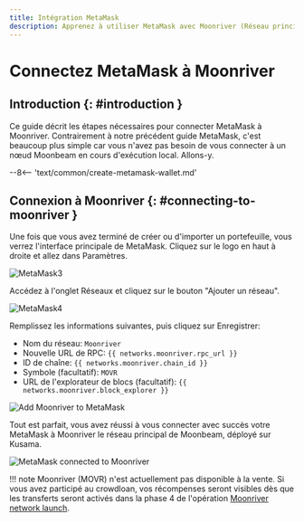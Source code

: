 ```yaml
---
title: Intégration MetaMask
description: Apprenez à utiliser MetaMask avec Moonriver (Réseau principal de Moonbeam, déployé sur Kusama). Ce tutoriel vous montre comment connecter une installation par défaut de MetaMask à Moonriver.
---
```


# Connectez MetaMask à Moonriver

## Introduction {: #introduction } 

Ce guide décrit les étapes nécessaires pour connecter MetaMask à Moonriver. Contrairement à notre précédent guide MetaMask, c'est beaucoup plus simple car vous n'avez pas besoin de vous connecter à un nœud Moonbeam en cours d'exécution local. Allons-y.

--8<-- 'text/common/create-metamask-wallet.md'

## Connexion à Moonriver {: #connecting-to-moonriver } 

Une fois que vous avez terminé de créer ou d'importer un portefeuille, vous verrez l'interface principale de MetaMask. Cliquez sur le logo en haut à droite et allez dans Paramètres.

![MetaMask3](/images/testnet/testnet-metamask3.png)

Accédez à l'onglet Réseaux et cliquez sur le bouton "Ajouter un réseau".

![MetaMask4](/images/testnet/testnet-metamask4.png)

Remplissez les informations suivantes, puis cliquez sur Enregistrer:

 - Nom du réseau: `Moonriver`
 - Nouvelle URL de RPC: `{{ networks.moonriver.rpc_url }}`
 - ID de chaîne: `{{ networks.moonriver.chain_id }}`
 - Symbole (facultatif): `MOVR`
 - URL de l'explorateur de blocs (facultatif): `{{ networks.moonriver.block_explorer }}`

![Add Moonriver to MetaMask](/images/moonriver/moonriver-integrate-metamask-1.png)

Tout est parfait, vous avez réussi à vous connecter avec succès votre MetaMask à Moonriver le réseau principal de Moonbeam, déployé sur Kusama.

![MetaMask connected to Moonriver](/images/moonriver/moonriver-integrate-metamask-2.png)

!!! note
   Moonriver (MOVR) n'est actuellement pas disponible à la vente. Si vous avez participé au crowdloan, vos récompenses seront visibles dès que les transferts seront activés dans la phase 4 de l'opération [Moonriver network launch](https://moonbeam.network/networks/moonriver/launch/).